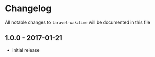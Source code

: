 # Changelog

All notable changes to `laravel-wakatime` will be documented in this file

## 1.0.0 - 2017-01-21

- initial release

